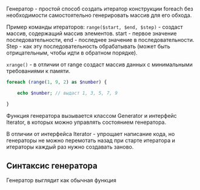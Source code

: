 Генератор - простой способ создать итератор конструкции foreach без необходимости самостоятельно генерировать массив для его обхода.

Пример команды итераторов:
`range($start, $end, $step)` - создаст массив, содержащий массив элементов. start - первое значение последовательности, end - последнее значение в последовательности. Step - как эту последовательность обрабатывать (может быть отрицательным, чтобы идти в обратном порядке).

`xrange()` - в отличии от range создаст массив данных с минимальными требованиями к памяти.

```php
foreach (range(1, 9, 2) as $number) {

    echo $number; // выдаст 1, 3, 5, 7, 9

}
```

Функция генератора вызывается классом Generator и интерфейс Iterator, в которых можно управлять состоянием генератора.

В отличии от интерфейса Iterator - упрощает написание кода, но генераторы не можно перемотать назад при старте итератора и итераторы каждый раз нужно создавать заново.

Синтаксис генератора
--
Генератор выглядит как обычная функция